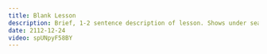 ```yaml
---
title: Blank Lesson
description: Brief, 1-2 sentence description of lesson. Shows under search results and elsewhere.
date: 2112-12-24
video: spUNpyF58BY
---
```

